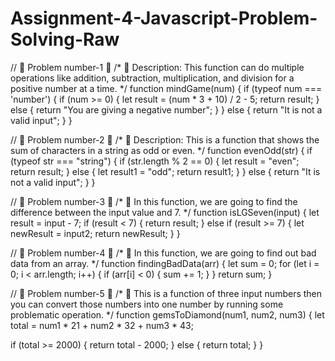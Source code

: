 # Assignment-4-Javascript-Problem-Solving-Raw
// 💎 Problem number-1 💎
/* 
📝 Description: This function can do multiple operations like addition, subtraction, multiplication, and division for a positive number at a time. 
*/
function mindGame(num) {
  if (typeof num === 'number') {
    if (num >= 0) {
      let result = (num * 3 + 10) / 2 - 5;
      return result;
    } else {
      return "You are giving a negative number";
    }
  } else {
    return "It is not a valid input";
  }
}

// 💎 Problem number-2 💎
/*
📝 Description: This is a function that shows the sum of characters in a string as odd or even.
*/
function evenOdd(str) {
  if (typeof str === "string") {
    if (str.length % 2 == 0) {
      let result = "even";
      return result;
    } else {
      let result1 = "odd";
      return result1;
    }
  } else {
    return "It is not a valid input";
  }
}

// 💎 Problem number-3 💎
/*
📝 In this function, we are going to find the difference between the input value and 7.
*/
function isLGSeven(input) {
  let result = input - 7;
  if (result < 7) {
    return result;
  } else if (result >= 7) {
    let newResult = input2;
    return newResult;
  }
}

// 💎 Problem number-4 💎
/*
📝 In this function, we are going to find out bad data from an array.
*/
function findingBadData(arr) {
  let sum = 0;
  for (let i = 0; i < arr.length; i++) {
    if (arr[i] < 0) {
      sum += 1;
    }
  }
  return sum;
}

// 💎 Problem number-5 💎
/*
📝 This is a function of three input numbers then you can convert those numbers into one number by running some problematic operation.
*/
function gemsToDiamond(num1, num2, num3) {
  let total = num1 * 21 + num2 * 32 + num3 * 43;
  
  if (total >= 2000) {
    return total - 2000;
  } else {
    return total;
  }
}

